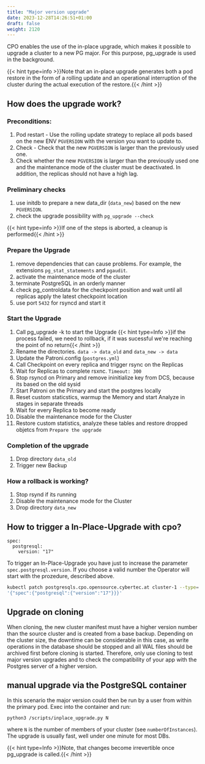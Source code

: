 ```yaml
---
title: "Major version upgrade"
date: 2023-12-28T14:26:51+01:00
draft: false
weight: 2120
---
```


CPO enables the use of the in-place upgrade, which makes it possible to upgrade a cluster to a new PG major. For this purpose, pg_upgrade is used in the background.

{{< hint type=info >}}Note that an in-place upgrade generates both a pod restore in the form of a rolling update and an operational interruption of the cluster during the actual execution of the restore.{{< /hint >}}


## How does the upgrade work?

### Preconditions:
1. Pod restart - Use the rolling update strategy to replace all pods based on the new ENV `PGVERSION` with the version you want to update to.
2. Check - Check that the new `PGVERSION` is larger than the previously used one.
3. Check whether the new `PGVERSION` is larger than the previously used one and the maintenance mode of the cluster must be deactivated. In addition, the replicas should not have a high lag.

### Preliminary checks

1. use initdb to prepare a new data_dir (`data_new`) based on the new `PGVERSION`.
2. check the upgrade possibility with `pg_upgrade --check`

{{< hint type=info >}}If one of the steps is aborted, a cleanup is performed{{< /hint >}}

### Prepare the Upgrade
1. remove dependencies that can cause problems. For example, the extensions `pg_stat_statements` and `pgaudit`.
2. activate the maintenance mode of the cluster
3. terminate PostgreSQL in an orderly manner
4. check pg_controldata for the checkpoint position and wait until all replicas apply the latest checkpoint location
5. use port `5432` for rsyncd and start it 

### Start the Upgrade

1. Call pg_upgrade -k to start the Upgrade
{{< hint type=Info >}}if the process failed, we need to rollback, if it was sucessful we're reaching the point of no return{{< /hint >}}
2. Rename the directories. `data -> data_old` and `data_new -> data`
3. Update the Patroni.config (`postgres.yml`)
4. Call Checkpoint on every replica and trigger rsync on the Replicas
5. Wait for Replicas to complete rsxnc. `Timeout: 300` 
6. Stop rsyncd on Primary and remove ininitialize key from DCS, because its based on the old sysid
7. Start Patroni on the Primary and start the postgres locally
8. Reset custom staticstics, warmup the Memory and start Analyze in stages in separate threads
9. Wait for every Replica to become ready
10. Disable the maintenance mode for the Cluster
11. Restore custom statistics, analyze these tables and restore dropped objetcs from `Prepare the upgrade`

### Completion of the upgrade
1. Drop directory `data_old`
2. Trigger new Backup

### How a rollback is working?
1. Stop rsynd if its running
2. Disable the maintenance mode for the Cluster
3. Drop directory `data_new`


## How to trigger a In-Place-Upgrade with cpo?

```
spec:
  postgresql:
    version: "17"
```
To trigger an In-Place-Upgrade you have just to increase the parameter `spec.postgresql.version`. If you choose a valid number the Operator will start with the prozedure, described above. 

```sh
kubectl patch postgresqls.cpo.opensource.cybertec.at cluster-1 --type='merge' -p \
'{"spec":{"postgresql":{"version":"17"}}}'
```

## Upgrade on cloning

When cloning, the new cluster manifest must have a higher version number than the source cluster and is created from a base backup. Depending on the cluster size, the downtime can be considerable in this case, as write operations in the database should be stopped and all WAL files should be archived first before cloning is started. Therefore, only use cloning to test major version upgrades and to check the compatibility of your app with the Postgres server of a higher version.

## manual upgrade via the PostgreSQL container 

In this scenario the major version could then be run by a user from within the primary pod. Exec into the container and run:

```
python3 /scripts/inplace_upgrade.py N
```

where `N` is the number of members of your cluster (see `numberOfInstances`). The upgrade is usually fast, well under one minute for most DBs. 

{{< hint type=Info >}}Note, that changes become irrevertible once pg_upgrade is called.{{< /hint >}}
